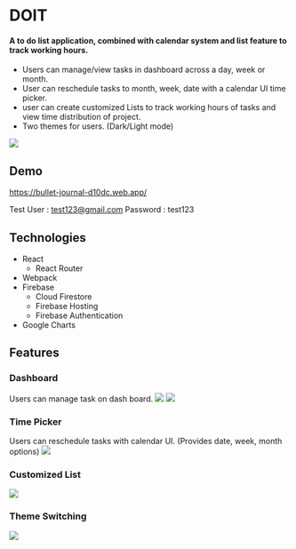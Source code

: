# DOIT
#### A to do list application, combined with calendar system and list feature to track working hours.
- Users can manage/view tasks in dashboard across a day, week or month.
- User can reschedule tasks to month, week, date with a calendar UI time picker.
- user can create customized Lists to track working hours of tasks and view time distribution of project.
- Two themes for users. (Dark/Light mode)

![](https://i.imgur.com/p0zRHWF.png)
## Demo
https://bullet-journal-d10dc.web.app/

Test User : test123@gmail.com
Password : test123


## Technologies
* React
  * React Router
* Webpack
* Firebase
  * Cloud Firestore
  * Firebase Hosting
  * Firebase Authentication
* Google Charts

## Features
### Dashboard
Users can manage task on dash board. 
![](https://i.imgur.com/2BtQV5M.png)
![](https://i.imgur.com/yE0mexk.png)
### Time Picker
Users can reschedule tasks with calendar UI.
(Provides date, week, month options)
![](https://i.imgur.com/5zZA3rN.png)
### Customized List
![](https://i.imgur.com/t6IQtus.png)
### Theme Switching
![](https://i.imgur.com/XQGsOH8.png)


